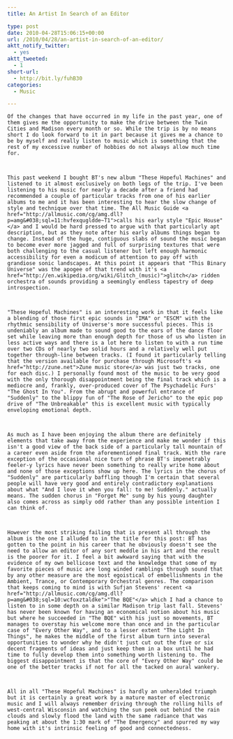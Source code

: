 ```yaml
---
title: An Artist In Search of an Editor

type: post
date: 2010-04-28T15:06:15+00:00
url: /2010/04/28/an-artist-in-search-of-an-editor/
aktt_notify_twitter:
  - yes
aktt_tweeted:
  - 1
short-url:
  - http://bit.ly/fuhB30
categories:
  - Music

---
```

<div class='microid-mailto+http:sha1:e3e8b9dc63104424db113f4664c1cec0b303c0f7'>
  
    Of the changes that have occurred in my life in the past year, one of them gives me the opportunity to make the drive between the Twin Cities and Madison every month or so. While the trip is by no means short I do look forward to it in part because it gives me a chance to be by myself and really listen to music which is something that the rest of my excessive number of hobbies do not always allow much time for.
  
  
  
    This past weekend I bought BT's new album "These Hopeful Machines" and listened to it almost exclusively on both legs of the trip. I've been listening to his music for nearly a decade after a friend had recommended a couple of particular tracks from one of his earlier albums to me and it has been interesting to hear the slow change of style and technique over that time. The All Music Guide <a href="http://allmusic.com/cg/amg.dll?p=amg&#038;sql=11:hvfexqugldde~T1">calls his early style "Epic House"</a> and I would be hard pressed to argue with that particularly apt description, but as they note after his early albums things began to change. Instead of the huge, contiguous slabs of sound the music began to become ever more jagged and full of surprising textures that were both challenging to the casual listener but left enough harmonic accessibility for even a modicum of attention to pay off with grandiose sonic landscapes. At this point it appears that "This Binary Universe" was the apogee of that trend with it's <a href="http://en.wikipedia.org/wiki/Glitch_(music)">glitch</a> ridden orchestra of sounds providing a seemingly endless tapestry of deep introspection.
  
  
  
    "These Hopeful Machines" is an interesting work in that it feels like a blending of those first epic sounds in "IMA" or "ESCM" with the rhythmic sensibility of Universe's more successful pieces. This is undeniably an album made to sound good to the ears of the dance floor set while leaving more than enough depth for those of us who listen in less active ways and there is a lot here to listen to with a run time over two CDs of nearly two solid hours and a relatively well put together through-line between tracks. (I found it particularly telling that the version available for purchase through Microsoft's <a href="http://zune.net">Zune music store</a> was just two tracks, one for each disc.) I personally found most of the music to be very good with the only thorough disappointment being the final track which is a mediocre and, frankly, over-produced cover of The Psychadelic Furs' "The Ghost In You". From the abrupt and powerful entrance of "Suddenly" to the blippy fun of "The Rose of Jericho" to the epic pop drive of "The Unbreakable" this is excellent music with typically enveloping emotional depth.
  
  
  
    As much as I have been enjoying the album there are definitely elements that take away from the experience and make me wonder if this isn't a good view of the back side of a particularly tall mountain of a career even aside from the aforementioned final track. With the rare exception of the occasional nice turn of phrase BT's impenetrably feeler-y lyrics have never been something to really write home about and none of those exceptions show up here. The lyrics in the chorus of "Suddenly" are particularly baffling though I'm certain that several people will have very good and entirely contradictory explanations about what "And I love it when you fall: to me! Suddenly." actually means. The sudden chorus in "Forget Me" sung by his young daughter also comes across as simply odd rather than any possible intention I can think of.
  
  
  
    However the most striking failing that is present all through the album is the one I alluded to in the title for this post: BT has gotten to the point in his career that he obviously doesn't see the need to allow an editor of any sort meddle in his art and the result is the poorer for it. I feel a bit awkward saying that with the evidence of my own bellicose text and the knowledge that some of my favorite pieces of music are long winded ramblings through sound that by any other measure are the most egoistical of embellishments in the Ambient, Trance, or Contemporary Orchestral genres. The comparison that keeps coming to mind is with Sufjan Stevens' recent <a href="http://allmusic.com/cg/amg.dll?p=amg&#038;sql=10:wcfoxztaldke">"The BQE"</a> which I had a chance to listen to in some depth on a similar Madison trip last fall. Stevens' has never been known for having an economical notion about his music but where he succeeded in "The BQE" with his just so movements, BT manages to overstay his welcome more than once and in the particular case of "Every Other Way", and to a lesser extent "The Light In Things", he makes the middle of the first album turn into several opportunities to wonder why he didn't just cut out the five or six decent fragments of ideas and just keep them in a box until he had time to fully develop them into something worth listening to. The biggest disappointment is that the core of "Every Other Way" could be one of the better tracks if not for all the tacked on aural wankery.
  
  
  
    All in all "These Hopeful Machines" is hardly an unheralded triumph but it is certainly a great work by a mature master of electronic music and I will always remember driving through the rolling hills of west-central Wisconsin and watching the sun peek out behind the rain clouds and slowly flood the land with the same radiance that was peaking at about the 1:30 mark of "The Emergency" and spurred my way home with it's intrinsic feeling of good and connectedness.
  

